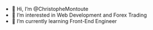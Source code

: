 - 👋 Hi, I’m @ChristopheMontoute
- 👀 I’m interested in Web Development and Forex Trading
- 🌱 I’m currently learning Front-End Engineer


<!---
ChristopheMontoute/ChristopheMontoute is a ✨ special ✨ repository because its `README.md` (this file) appears on your GitHub profile.
You can click the Preview link to take a look at your changes.
--->

